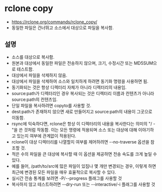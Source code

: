 # rclone copy
- https://rclone.org/commands/rclone_copy/
- 동일한 파일은 건너뛰고 소스에서 대상으로 파일을 복사함.

## 설명
- 소스를 대상으로 복사함.
- 원본과 대상에서 동일한 파일은 전송하지 않으며, 크기, 수정시간 또는 MD5SUM으로 테스트함.
- 대상에서 파일을 삭제하지 않음.
- 대상에서 파일을 삭제하여 소스와 일치하게 하려면 동기화 명령을 사용하면 됨.
- 동기화되는 것은 항상 디렉터리 자체가 아니라 디렉터리의 내용임.
- source:path가 디렉터리인 경우 복사되는 것은 디렉터리 이름과 컨텐츠가 아니라 source:path의 컨텐츠임.
- 단일 파일을 복사하려면 copyto를 사용할 것.
- dest:path가 존재하지 않으면 새로 만들어지고 source:path의 내용이 그곳으로 이동함.
- rsync에 익숙하다면, rclone은 항상 이 디렉터리의 내용을 복사한다는 의미의 "/ -"을 쓴 것처럼 작동함. 이는 모든 명령에 적용되며 소스 또는 대상에 대해 이야기하고 있는지 여부에 관계없이 적용된다.
- rclone이 대상 디렉터리를 나열할지 여부를 제어하려면 --no-traverse 옵션을 참조할 것.
- 적은 수의 파일을 큰 대상에 복사할 때 이 옵션을 제공하면 전송 속도를 크게 높일 수 있다.
- 예를 들어, /path/to/src에 많은 파일이 있짐나 몇 개만 변경되는 경우, 이렇게 하면 최근에 변경된 모든 파일을 매우 효율적으로 복사할 수 있다.
- 실시간 전송 통계를 보려면 -P/--progress 플래그를 사용할 것
- 복사하지 않고 테스트하려면 --dry-run 또는 --interactive/-i 플래그를 사용할 것